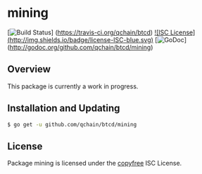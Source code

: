 mining
======

[![Build Status](http://img.shields.io/travis/qchain/btcd.svg)]
(https://travis-ci.org/qchain/btcd) [![ISC License]
(http://img.shields.io/badge/license-ISC-blue.svg)](http://copyfree.org)
[![GoDoc](https://img.shields.io/badge/godoc-reference-blue.svg)]
(http://godoc.org/github.com/qchain/btcd/mining)

## Overview

This package is currently a work in progress.

## Installation and Updating

```bash
$ go get -u github.com/qchain/btcd/mining
```

## License

Package mining is licensed under the [copyfree](http://copyfree.org) ISC
License.
